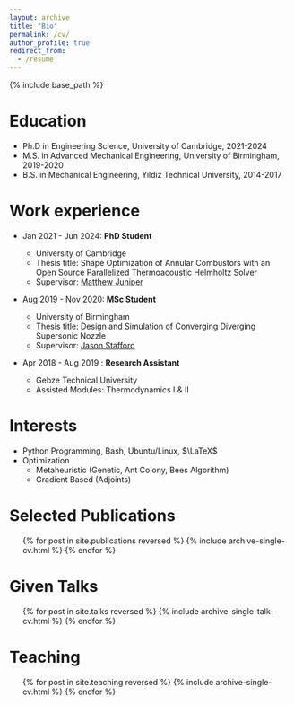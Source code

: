 ```yaml
---
layout: archive
title: "Bio"
permalink: /cv/
author_profile: true
redirect_from:
  - /resume
---
```


{% include base_path %}

Education
======
* Ph.D in Engineering Science, University of Cambridge, 2021-2024
* M.S. in Advanced Mechanical Engineering, University of Birmingham, 2019-2020
* B.S. in Mechanical Engineering, Yildiz Technical University, 2014-2017

Work experience
======
* Jan 2021 - Jun 2024: **PhD Student**
  * University of Cambridge
  * Thesis title: Shape Optimization of Annular Combustors with an Open Source Parallelized Thermoacoustic Helmholtz Solver
  * Supervisor: [Matthew Juniper](https://mpj1001.user.srcf.net/MJ_biography.html)

* Aug 2019 - Nov 2020: **MSc Student**
  * University of Birmingham
  * Thesis title: Design and Simulation of Converging Diverging Supersonic Nozzle
  * Supervisor: [Jason Stafford](https://www.birmingham.ac.uk/staff/profiles/mechanical/stafford-jason)

* Apr 2018 - Aug 2019 : **Research Assistant**
  * Gebze Technical University
  * Assisted Modules: Thermodynamics I & II
  
Interests
======
* Python Programming, Bash, Ubuntu/Linux, $\LaTeX$
* Optimization
  * Metaheuristic (Genetic, Ant Colony, Bees Algorithm)
  * Gradient Based (Adjoints)

Selected Publications
======
  <ul>{% for post in site.publications reversed %}
    {% include archive-single-cv.html %}
  {% endfor %}</ul>
  
Given Talks
======
  <ul>{% for post in site.talks reversed %}
    {% include archive-single-talk-cv.html  %}
  {% endfor %}</ul>
  
Teaching
======
  <ul>{% for post in site.teaching reversed %}
    {% include archive-single-cv.html %}
  {% endfor %}</ul>
  
